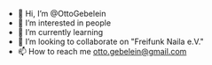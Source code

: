 - 👋 Hi, I’m @OttoGebelein
- 👀 I’m interested in people
- 🌱 I’m currently learning
- 💞️ I’m looking to collaborate on "Freifunk Naila e.V."
- 📫 How to reach me otto.gebelein@gmail.com
<!---
OttoGebelein/OttoGebelein is a ✨ special ✨ repository because its `README.md` (this file) appears on your GitHub profile.
You can click the Preview link to take a look at your changes.
--->
